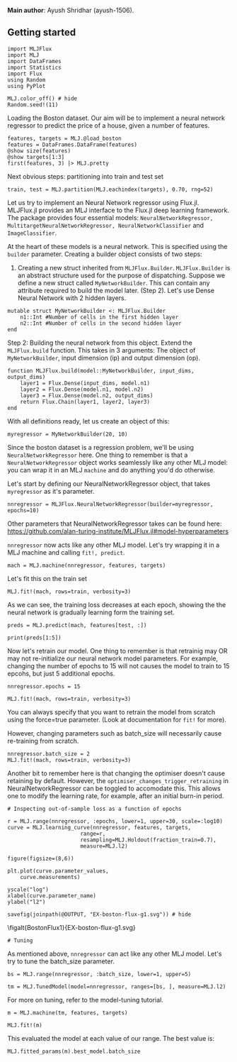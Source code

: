 <!--This file was generated, do not modify it.-->
**Main author**: Ayush Shridhar (ayush-1506).

## Getting started

```julia:ex1
import MLJFlux
import MLJ
import DataFrames
import Statistics
import Flux
using Random
using PyPlot

MLJ.color_off() # hide
Random.seed!(11)
```

Loading the Boston dataset. Our aim will be to implement a
neural network regressor to predict the price of a house,
given a number of features.

```julia:ex2
features, targets = MLJ.@load_boston
features = DataFrames.DataFrame(features)
@show size(features)
@show targets[1:3]
first(features, 3) |> MLJ.pretty
```

Next obvious steps: partitioning into train and test set

```julia:ex3
train, test = MLJ.partition(MLJ.eachindex(targets), 0.70, rng=52)
```

Let us try to implement an Neural Network regressor using
Flux.jl. MLJFlux.jl provides an MLJ interface to the Flux.jl
deep learning framework. The package provides four essential
models: `NeuralNetworkRegressor, MultitargetNeuralNetworkRegressor,
NeuralNetworkClassifier` and `ImageClassifier`.

At the heart of these models is a neural network. This is specified using
the `builder` parameter. Creating a builder object consists of two steps:
1. Creating a new struct inherited from `MLJFlux.Builder`. `MLJFlux.Builder`
is an abstract structure used for the purpose of dispatching. Suppose we define
a new struct called `MyNetworkBuilder`. This can contain any attribute required to
build the model later. (Step 2). Let's use Dense Neural Network with 2 hidden layers.

```julia:ex4
mutable struct MyNetworkBuilder <: MLJFlux.Builder
    n1::Int #Number of cells in the first hidden layer
    n2::Int #Number of cells in the second hidden layer
end
```

Step 2: Building the neural network from this object.
Extend the `MLJFlux.build` function. This takes in 3 arguments: The object of
`MyNetworkBuilder`, input dimension (ip) and output dimension (op).

```julia:ex5
function MLJFlux.build(model::MyNetworkBuilder, input_dims, output_dims)
    layer1 = Flux.Dense(input_dims, model.n1)
    layer2 = Flux.Dense(model.n1, model.n2)
    layer3 = Flux.Dense(model.n2, output_dims)
    return Flux.Chain(layer1, layer2, layer3)
end
```

With all definitions ready, let us create an object of this:

```julia:ex6
myregressor = MyNetworkBuilder(20, 10)
```

Since the boston dataset is a regression problem, we'll be using
`NeuralNetworkRegressor` here. One thing to remember is that
a `NeuralNetworkRegressor` object works seamlessly like any other
MLJ model: you can wrap it in an  MLJ `machine` and do anything
you'd do otherwise.

Let's start by defining our NeuralNetworkRegressor object, that takes `myregressor`
as it's parameter.

```julia:ex7
nnregressor = MLJFlux.NeuralNetworkRegressor(builder=myregressor, epochs=10)
```

Other parameters that NeuralNetworkRegressor takes can be found here:
https://github.com/alan-turing-institute/MLJFlux.jl#model-hyperparameters

`nnregressor` now acts like any other MLJ model. Let's try wrapping it in a
MLJ machine and calling `fit!, predict`.

```julia:ex8
mach = MLJ.machine(nnregressor, features, targets)
```

Let's fit this on the train set

```julia:ex9
MLJ.fit!(mach, rows=train, verbosity=3)
```

As we can see, the training loss decreases at each epoch, showing the the neural network
is gradually learning form the training set.

```julia:ex10
preds = MLJ.predict(mach, features[test, :])

print(preds[1:5])
```

Now let's retrain our model. One thing to remember is that retrainig may OR may not
re-initialize our neural network model parameters. For example, changing the number of
epochs to 15 will not causes the model to train to 15 epcohs, but just 5 additional
epochs.

```julia:ex11
nnregressor.epochs = 15

MLJ.fit!(mach, rows=train, verbosity=3)
```

You can always specify that you want to retrain the model from scratch using the force=true
parameter. (Look at documentation for `fit!` for more).

However, changing parameters such as batch_size will necessarily cause re-training from scratch.

```julia:ex12
nnregressor.batch_size = 2
MLJ.fit!(mach, rows=train, verbosity=3)
```

Another bit to remember here is that changing the optimiser doesn't cause retaining by default.
However, the `optimiser_changes_trigger_retraining` in NeuralNetworkRegressor can be toggled to
accomodate this. This allows one to modify the learning rate, for example, after an initial burn-in period.

```julia:ex13
# Inspecting out-of-sample loss as a function of epochs

r = MLJ.range(nnregressor, :epochs, lower=1, upper=30, scale=:log10)
curve = MLJ.learning_curve(nnregressor, features, targets,
                       range=r,
                       resampling=MLJ.Holdout(fraction_train=0.7),
                       measure=MLJ.l2)

figure(figsize=(8,6))

plt.plot(curve.parameter_values,
    curve.measurements)

yscale("log")
xlabel(curve.parameter_name)
ylabel("l2")

savefig(joinpath(@OUTPUT, "EX-boston-flux-g1.svg")) # hide
```

\figalt{BostonFlux1}{EX-boston-flux-g1.svg}

```julia:ex14
# Tuning
```

As mentioned above, `nnregressor` can act like any other MLJ model. Let's try to tune the
batch_size parameter.

```julia:ex15
bs = MLJ.range(nnregressor, :batch_size, lower=1, upper=5)

tm = MLJ.TunedModel(model=nnregressor, ranges=[bs, ], measure=MLJ.l2)
```

For more on tuning, refer to the model-tuning tutorial.

```julia:ex16
m = MLJ.machine(tm, features, targets)

MLJ.fit!(m)
```

This evaluated the model at each value of our range.
The best value is:

```julia:ex17
MLJ.fitted_params(m).best_model.batch_size
```

